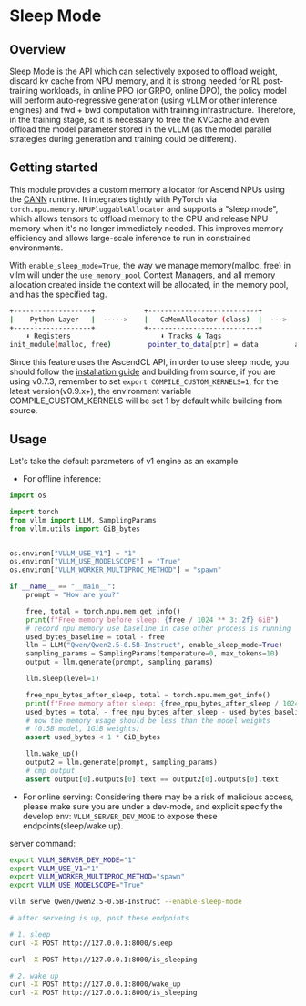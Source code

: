 # Sleep Mode

## Overview

Sleep Mode is the API which can selectively exposed to offload weight, discard kv cache from NPU memory, and it is strong needed for RL post-training workloads, in online PPO (or GRPO, online DPO), the policy model will perform auto-regressive generation (using vLLM or other inference engines) and fwd + bwd computation with training infrastructure. Therefore, in the training stage, so it is necessary to free the KVCache and even offload the model parameter stored in the vLLM (as the model parallel strategies during generation and training could be different).

## Getting started

This module provides a custom memory allocator for Ascend NPUs using the [CANN](https://www.hiascend.com/document/detail/zh/CANNCommunityEdition/82RC1alpha002/API/appdevgapi/appdevgapi_07_0000.html) runtime. It integrates tightly with PyTorch via `torch.npu.memory.NPUPluggableAllocator` and supports a "sleep mode", which allows tensors to offload memory to the CPU and release NPU memory when it's no longer immediately needed. This improves memory efficiency and allows large-scale inference to run in constrained environments.

With `enable_sleep_mode=True`, the way we manage memory(malloc, free) in vllm will under the `use_memory_pool` Context Managers, and all memory allocation created inside the context will be allocated, in the memory pool, and has the specified tag.

```bash
+-------------------+            +---------------------------+          +----------------------------+
|    Python Layer   |  ----->    |   CaMemAllocator (class)  |  --->    | C Extension (vllm_ascend_C)|
+-------------------+            +---------------------------+          +----------------------------+
    ⬇ Registers                      ⬇ Tracks & Tags                         ⬇ Calls into CANN
init_module(malloc, free)         pointer_to_data[ptr] = data         aclrtMallocPhysical, aclrtMapMem, etc.
```

Since this feature uses the AscendCL API, in order to use sleep mode, you should follow the [installation guide](https://vllm-ascend.readthedocs.io/en/latest/installation.html) and building from source, if you are using v0.7.3, remember to set `export COMPILE_CUSTOM_KERNELS=1`, for the latest version(v0.9.x+), the environment variable COMPILE_CUSTOM_KERNELS will be set 1 by default while building from source.

## Usage

Let's take the default parameters of v1 engine as an example

- For offline inference:
```python
import os

import torch
from vllm import LLM, SamplingParams
from vllm.utils import GiB_bytes


os.environ["VLLM_USE_V1"] = "1"
os.environ["VLLM_USE_MODELSCOPE"] = "True"
os.environ["VLLM_WORKER_MULTIPROC_METHOD"] = "spawn"

if __name__ == "__main__":
    prompt = "How are you?"

    free, total = torch.npu.mem_get_info()
    print(f"Free memory before sleep: {free / 1024 ** 3:.2f} GiB")
    # record npu memory use baseline in case other process is running
    used_bytes_baseline = total - free
    llm = LLM("Qwen/Qwen2.5-0.5B-Instruct", enable_sleep_mode=True)
    sampling_params = SamplingParams(temperature=0, max_tokens=10)
    output = llm.generate(prompt, sampling_params)

    llm.sleep(level=1)

    free_npu_bytes_after_sleep, total = torch.npu.mem_get_info()
    print(f"Free memory after sleep: {free_npu_bytes_after_sleep / 1024 ** 3:.2f} GiB")
    used_bytes = total - free_npu_bytes_after_sleep - used_bytes_baseline
    # now the memory usage should be less than the model weights
    # (0.5B model, 1GiB weights)
    assert used_bytes < 1 * GiB_bytes

    llm.wake_up()
    output2 = llm.generate(prompt, sampling_params)
    # cmp output
    assert output[0].outputs[0].text == output2[0].outputs[0].text
```

- For online serving:
Considering there may be a risk of malicious access, please make sure you are under a dev-mode, and explicit specify the develop env: `VLLM_SERVER_DEV_MODE` to expose these endpoints(sleep/wake up).

server command:
```bash
export VLLM_SERVER_DEV_MODE="1"
export VLLM_USE_V1="1"
export VLLM_WORKER_MULTIPROC_METHOD="spawn"
export VLLM_USE_MODELSCOPE="True"

vllm serve Qwen/Qwen2.5-0.5B-Instruct --enable-sleep-mode

# after serveing is up, post these endpoints

# 1. sleep
curl -X POST http://127.0.0.1:8000/sleep

curl -X POST http://127.0.0.1:8000/is_sleeping

# 2. wake up
curl -X POST http://127.0.0.1:8000/wake_up
curl -X POST http://127.0.0.1:8000/is_sleeping

```